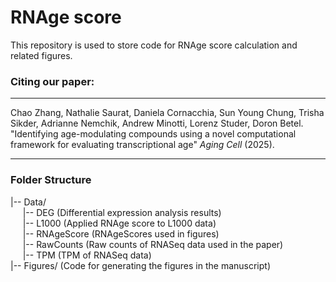 RNAge score 
====
This repository is used to store code for RNAge score calculation and related figures.

### Citing our paper:
---------
Chao Zhang, Nathalie Saurat, Daniela Cornacchia, Sun Young Chung, Trisha Sikder, Adrianne Nemchik, Andrew Minotti, Lorenz Studer, Doron Betel. "Identifying age-modulating compounds using a novel computational framework for evaluating transcriptional age" *Aging Cell* (2025).

---------  
### Folder Structure
|-- Data/  
&nbsp;&nbsp;&nbsp;&nbsp;&nbsp;|-- DEG (Differential expression analysis results)  
&nbsp;&nbsp;&nbsp;&nbsp;&nbsp;|-- L1000 (Applied RNAge score to L1000 data)   
&nbsp;&nbsp;&nbsp;&nbsp;&nbsp;|-- RNAgeScore (RNAgeScores used in figures)   
&nbsp;&nbsp;&nbsp;&nbsp;&nbsp;|-- RawCounts (Raw counts of RNASeq data used in the paper)  
&nbsp;&nbsp;&nbsp;&nbsp;&nbsp;|-- TPM (TPM of RNASeq data)  
|-- Figures/ (Code for generating the figures in the manuscript)   



